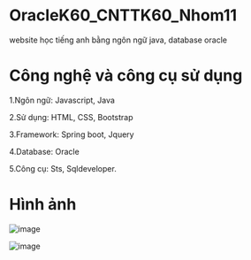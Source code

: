 # OracleK60_CNTTK60_Nhom11
website học tiếng anh bằng ngôn ngữ java, database oracle
# Công nghệ và công cụ sử dụng
1.Ngôn ngữ: Javascript, Java

2.Sử dụng: HTML, CSS, Bootstrap

3.Framework: Spring boot, Jquery

4.Database: Oracle

5.Công cụ:  Sts, Sqldeveloper.
# Hình ảnh
![image](https://user-images.githubusercontent.com/57392339/207086827-00d4e093-f892-47d1-bf2b-63915dbb1dc8.png)

![image](https://user-images.githubusercontent.com/57392339/207086872-b6d35a0e-2696-4084-960c-1f60d37722be.png)
